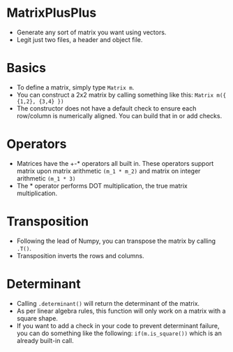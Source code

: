 # MatrixPlusPlus
* Generate any sort of matrix you want using vectors.
* Legit just two files, a header and object file.

# Basics
* To define a matrix, simply type ```Matrix m```.
* You can construct a 2x2 matrix by calling something like this:
```Matrix m({ {1,2}, {3,4} }) ```
* The constructor does not have a default check to ensure each row/column is numerically
aligned. You can build that in or add checks.

# Operators
* Matrices have the +-* operators all built in. These operators support matrix
upon matrix arithmetic ```(m_1 * m_2)``` and matrix on integer arithmetic ```(m_1 * 3)```
* The * operator performs DOT multiplication, the true matrix multiplication.

# Transposition
* Following the lead of Numpy, you can transpose the matrix by calling ```.T()```.
* Transposition inverts the rows and columns.

# Determinant
* Calling ```.determinant()``` will return the determinant of the matrix.
* As per linear algebra rules, this function will only work on a matrix with a square shape.
* If you want to add a check in your code to prevent determinant failure, you can do something
like the following:
```if(m.is_square())``` which is an already built-in call.

